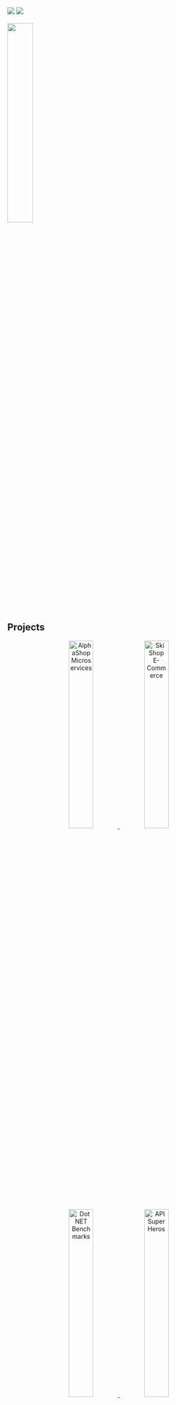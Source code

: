 [Theme]: 'react'

<!--
**rfcardoso/rfcardoso** is a ✨ _special_ ✨ repository because its `README.md` (this file) appears on your GitHub profile.

Here are some ideas to get you started:

- 🔭 I’m currently working on ...
- 🌱 I’m currently learning ...
- 👯 I’m looking to collaborate on ...
- 🤔 I’m looking for help with ...
- 💬 Ask me about ...
- 📫 How to reach me: ...
- 😄 Pronouns: ...
- ⚡ Fun fact: ...
-->
<!-- https://badges.pages.dev -->
<!-- <a href="http://github.com/ricardocardoso-dev">
<img height="155em" src="https://github-readme-stats.vercel.app/api?username=ricardocardoso-dev&hide=sql,html,yaml,css,xml,csv&show_icons=true&theme=codeSTACKr&include_all_commits=false&count_private=true&rank_icon=github"/><img height="155em" width="420" src="http://github-readme-stats.vercel.app/api/top-langs/?username=ricardocardoso-dev&hide=javascript&layout=compact&theme=codeSTACKr"/>
</div>
 
<div>   
  <a href=""><img src="https://img.shields.io/badge/.NET-512BD4?style=for-the-badge&logo=dotnet&logoColor=white" target="_blank"></a>
  <a href=""><img src="https://img.shields.io/badge/C%23-239120?style=for-the-badge&logo=c-sharp&logoColor=white" target="_blank"></a>
  <!-- <a href=""><img src="https://img.shields.io/badge/JavaScript-323330?style=for-the-badge&logo=javascript&logoColor=F7DF1E" target="_blank"></a> -->
  <!-- <img src="https://img.shields.io/badge/JavaScript-F7DF1E?logo=javascript&logoColor=000&style=for-the-badge" alt="JavaScript Badge">
  <a href=""><img src="https://img.shields.io/badge/HTML5-E34F26?style=for-the-badge&logo=html5&logoColor=white" target="_blank"></a>
  <a href=""><img src="https://img.shields.io/badge/CSS3-1572B6?style=for-the-badge&logo=css3&logoColor=white" target="_blank"></a>
  <a href=""><img src="https://img.shields.io/badge/jquery-%230769AD.svg?style=for-the-badge&logo=jquery&logoColor=white" target="_blank"></a>
  <img alt="SQL" src="https://img.shields.io/badge/-SQL-4479A1?style=for-the-badge&logo=microsoft&logoColor=black&textColor=black" />
  <img src="https://img.shields.io/badge/Liquibase-2962FF?logo=liquibase&logoColor=fff&style=for-the-badge" alt="Liquibase Badge">
  <img src="https://img.shields.io/badge/Azure%20DevOps-0078D7?logo=azuredevops&logoColor=fff&style=for-the-badge" alt="Azure DevOps Badge">
  <!--  <img alt="GitHub" src="https://img.shields.io/badge/azure-devops.svg?&style=for-the-badge&logo=microsoft&logoColor=white" /> -->
<!-- </div> 
<div> --> 
<div display="flex">
 <a href="https://www.linkedin.com/in/riicardocardoso/" target="_blank"><img src="https://img.shields.io/badge/-LinkedIn-%230077B5?style=for-the-badge&logo=linkedin&logoColor=white" target="_blank"></a>
  <a href="#" target="_blank"><img src="https://wakatime.com/badge/user/957be417-f277-4ae4-a449-e6bc5785d785.svg?style=for-the-badge" target="_blank"></a> 
</div>
<br />
<img src="http://github-readme-stats.vercel.app/api/top-langs/?username=ricardocardoso-dev&hide=html,css&layout=compact&theme=react&langs_count=6" width="34%"/>
  <!-- ![Snake animation](https://github.com/devemdobro/devemdobro/blob/output/github-contribution-grid-snake.svg) -->
<!-- <div display="flex">
 <a>
  <img src="https://github-readme-stats.vercel.app/api/wakatime?username=ricardocardosodev&hide=swig,prolog,batchfile,binary,html,css,csv,yaml,tsconfig,other,actionscript,bash,text,actionscript3s&layout=compact&theme=react"/>
 </a>
 <img src="http://github-readme-stats.vercel.app/api/top-langs/?username=ricardocardoso-dev&hide=html,css&layout=compact&theme=react"/>
</div>-->

## Projects

<div align="center">
  <!-- <h2 align="left">👨‍💻 Projects <img src="./assets/borderseparator.gif"/></h2><br> -->
   <a href="https://github.com/ricardocardoso-dev/AlphaShopMicroservices" target="_blank">
    <img src="https://github-readme-stats.vercel.app/api/pin/?username=ricardocardoso-dev&repo=AlphaShopMicroservices&cache_seconds=86402&theme=react" width="33%" alt="AlphaShopMicroservices"/>
  </a> 
  <a href="https://github.com/ricardocardoso-dev/ski-shop-e-commerce" target="_blank">
    <img src="https://github-readme-stats.vercel.app/api/pin/?username=ricardocardoso-dev&repo=ski-shop-e-commerce&cache_seconds=86401&theme=react" width="33%" alt="Ski Shop E-Commerce"/>
  </a>
  <a href="https://github.com/ricardocardoso-dev/DotNetBenchmarks" target="_blank">
    <img src="https://github-readme-stats.vercel.app/api/pin/?username=ricardocardoso-dev&repo=DotNetBenchmarks&cache_seconds=86402&theme=react" width="33%" alt="Dot NET Benchmarks"/>
  </a>
  <a href="https://github.com/ricardocardoso-dev/api-superHero" target="_blank">
    <img src="https://github-readme-stats.vercel.app/api/pin/?username=ricardocardoso-dev&repo=api-superHero&cache_seconds=86400&theme=react" width="33%" alt="API Super Heros"/>
  </a>
    <a href="https://github.com/ricardocardoso-dev/MinhaAppMvcCompleta_DevIO" target="_blank">
    <img src="https://github-readme-stats.vercel.app/api/pin/?username=ricardocardoso-dev&repo=MinhaAppMvcCompleta_DevIO&cache_seconds=86400&theme=react" width="33%" alt="Dot NET Benchmarks"/>
  </a>
  <a href="https://github.com/ricardocardoso-dev/sql-utils" target="_blank">
    <img src="https://github-readme-stats.vercel.app/api/pin/?username=ricardocardoso-dev&repo=sql-utils&cache_seconds=86400&theme=react" width="33%" alt="SQL Utils"/>
  </a>

<br>
<!-- <div>
  <p><strong>Databases & Tools: &nbsp</strong>    </p>
  <a href=""><img src="https://img.shields.io/badge/Oracle-F80000?style=for-the-badge&logo=Oracle&logoColor=white" target="_blank"></a>
  <a href=""><img src="https://img.shields.io/badge/Microsoft%20SQL%20Server-CC2927?style=for-the-badge&logo=microsoft%20sql%20server&logoColor=white" target="_blank"></a>
  <a href=""><img src="https://img.shields.io/badge/MySQL-005C84?style=for-the-badge&logo=mysql&logoColor=white" target="_blank"></a>
  <a href=""><img src="https://img.shields.io/badge/git-%23F05033.svg?style=for-the-badge&logo=git&logoColor=white" target="_blank"></a>
  <a href=""><img src="https://img.shields.io/badge/subversion-%23809CC9.svg?style=for-the-badge&logo=subversion&logoColor=white" target="_blank"></a>
  <img src="https://img.shields.io/badge/Notion-000?logo=notion&logoColor=fff&style=for-the-badge" alt="Notion Badge">
  <img src="https://img.shields.io/badge/Swagger-85EA2D?logo=swagger&logoColor=000&style=for-the-badge" alt="Swagger Badge">
  <img src="https://img.shields.io/badge/Postman-FF6C37?logo=postman&logoColor=fff&style=for-the-badge" alt="Postman Badge">
</div>
<br> -->

